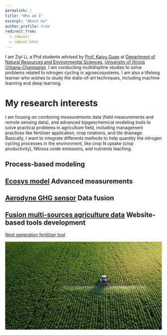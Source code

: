 ```yaml
---
permalink: /
title: "Who am I"
excerpt: "About me"
author_profile: true
redirect_from: 
  - /about/
  - /about.html
---
```


I am Ziyi Li, a Phd students advised by [Prof. Kaiyu Guan](http://faculty.nres.illinois.edu/~kaiyuguan/) at [Department of Natural Resources and Environmental Sciences](https://nres.illinois.edu/), [University of Illinois Urbana-Champaign](https://illinois.edu/). I am conducting multidispline studies to solve problems related to nitrogen cycling in agroecosystems. I am also a lifelong learner who wishes to study the state-of-art techniques, including machine learning and deep learning.






My research interests
======
I am fousing on combining measurements data (field measurements and remote sensing data), and advanced bipgeochemical modeling tools to solve practical problems in agriculture field, including management practices like fertilizer application, crop rotations, and tile drainage. Basically, I want to integrate differents methods to help quantity the nitrogen cycling processes in the environment, like crop N uptake (crop productivity), Nitrous oxide emissions, and nutrients leaching.


Process-based modeling
------
[Ecosys model](https://ecosys.ualberta.ca/)
Advanced measurements
------
[Aerodyne GHG sensor](https://www.aerodyne.com/product/laser-trace-gas-and-isotope-analyzers/)
Data fusion
------
[Fusion multi-sources agriculture data](https://www.hindawi.com/journals/tswj/2013/704504/)
Website-based tools development 
------
[Next generation fertilizer tool](https://harvest.ncsa.illinois.edu/)


![Editing a markdown file for a talk](/images/farming.png)
